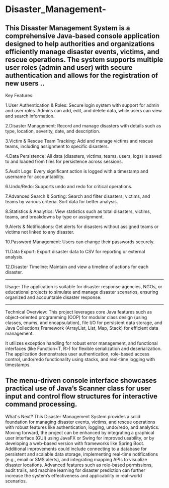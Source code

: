 # Disaster_Management-
This Disaster Management System is a comprehensive Java-based console application designed to help authorities and organizations efficiently manage disaster events, victims, and rescue operations. The system supports multiple user roles (admin and user) with secure authentication and allows for the registration of new users .. 
-------------------------------------------------------------------------------------------------------------------------------------------------------------------------------------------
Key Features:

1.User Authentication & Roles: Secure login system with support for admin and user roles. Admins can add, edit, and delete data, while users can view and search information.

2.Disaster Management: Record and manage disasters with details such as type, location, severity, date, and description.

3.Victim & Rescue Team Tracking: Add and manage victims and rescue teams, including assignment to specific disasters.

4.Data Persistence: All data (disasters, victims, teams, users, logs) is saved to and loaded from files for persistence across sessions.

5.Audit Logs: Every significant action is logged with a timestamp and username for accountability.

6.Undo/Redo: Supports undo and redo for critical operations.

7.Advanced Search & Sorting: Search and filter disasters, victims, and teams by various criteria. Sort data for better analysis.

8.Statistics & Analytics: View statistics such as total disasters, victims, teams, and breakdowns by type or assignment.

9.Alerts & Notifications: Get alerts for disasters without assigned teams or victims not linked to any disaster.

10.Password Management: Users can change their passwords securely.

11.Data Export: Export disaster data to CSV for reporting or external analysis.

12.Disaster Timeline: Maintain and view a timeline of actions for each disaster.

-------------------------------------------------------------------------------------------------------------------------------------------------------------------------------------------
Usage:
The application is suitable for disaster response agencies, NGOs, or educational projects to simulate and manage disaster scenarios, ensuring organized and accountable disaster response.

-------------------------------------------------------------------------------------------------------------------------------------------------------------------------------------------
Technical Overview:
This project leverages core Java features such as object-oriented programming (OOP) for modular class design (using classes, enums, and encapsulation), file I/O for persistent data storage, and Java Collections Framework (ArrayList, List, Map, Stack) for efficient data management.

It utilizes exception handling for robust error management, and functional interfaces (like Function<T, R>) for flexible serialization and deserialization. The application demonstrates user authentication, role-based access control, undo/redo functionality using stacks, and real-time logging with timestamps.

The menu-driven console interface showcases practical use of Java’s Scanner class for user input and control flow structures for interactive command processing.
---------------------------------------------------------------------------------------------------------------------------------------------------------------------------------------------
What's Next?
This Disaster Management System provides a solid foundation for managing disaster events, victims, and rescue operations with robust features like authentication, logging, undo/redo, and analytics. Moving forward, the project can be enhanced by integrating a graphical user interface (GUI) using JavaFX or Swing for improved usability, or by developing a web-based version with frameworks like Spring Boot. Additional improvements could include connecting to a database for persistent and scalable data storage, implementing real-time notifications (e.g., email or SMS alerts), and integrating mapping APIs to visualize disaster locations. Advanced features such as role-based permissions, audit trails, and machine learning for disaster prediction can further increase the system’s effectiveness and applicability in real-world scenarios.
